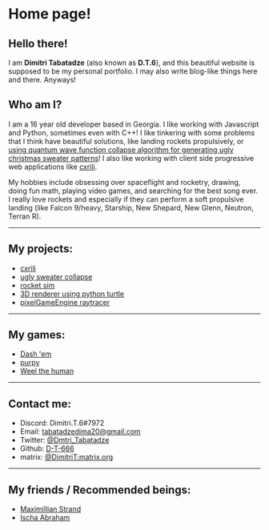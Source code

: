 # Home page!

## Hello there!

I am **Dimitri Tabatadze** (also known as **D.T.6**), and this beautiful website is supposed to be my personal portfolio. I may also write blog-like things here and there. Anyways!

## Who am I?

I am a 16 year old developer based in Georgia. I like working with Javascript and Python, sometimes even with C++! I like tinkering with some problems that I think have beautiful solutions, like landing rockets propulsively, or [using quantum wave function collapse algorithm for generating ugly christmas sweater patterns](https://sweatercollapse.space/?pattern=demo-7.1&n=3&symmetry=0&stitches=1)! I also like working with client side progressive web applications like [cxrili](https://cxrili.netlify.app).

My hobbies include obsessing over spaceflight and rocketry, drawing, doing fun math, playing video games, and searching for the best song ever. I really love rockets and especially if they can perform a soft propulsive landing (like Falcon 9/heavy, Starship, New Shepard, New Glenn, Neutron, Terran R).

---

## My projects:

- [cxrili](https://cxrili.netlify.app)
- [ugly sweater collapse](https://sweatercollapse.space/)
- [rocket sim](https://github.com/D-T-666/rocket-sim)
- [3D renderer using python turtle](https://github.com/D-T-666/3D-turtle)
- [pixelGameEngine raytracer](https://github.com/D-T-666/pixelGameEngine-raytracer)

---

## My games:

- [Dash 'em](https://dt6.itch.io/dash-em)
- [purpy](https://dt6.itch.io/purpy)
- [Weel the human](https://dt6.itch.io/weel-the-human)

---

## Contact me:

- Discord: Dimitri.T.6#7972
- Email: [tabatadzedima20@gmail.com](mailto:tabatadzedima20@gmail.com)
- Twitter: [@Dmtri_Tabatadze](https://twitter.com/Dmtri_Tabatadze)
- Github: [D-T-666](https://github.com/D-T-666)
- matrix: [@DimitriT:matrix.org](https://matrix.to/#/@dimitrit:matrix.org)

---

## My friends / Recommended beings:

- [Maximillian Strand](https://deepadmax.dev)
- [Ischa Abraham](https://ischa.dev)
